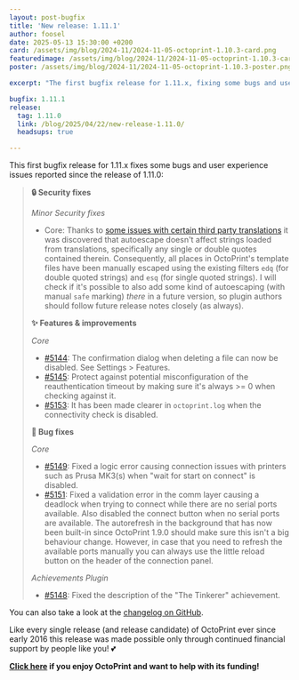 ```yaml
---
layout: post-bugfix
title: 'New release: 1.11.1'
author: foosel
date: 2025-05-13 15:30:00 +0200
card: /assets/img/blog/2024-11/2024-11-05-octoprint-1.10.3-card.png
featuredimage: /assets/img/blog/2024-11/2024-11-05-octoprint-1.10.3-card.png
poster: /assets/img/blog/2024-11/2024-11-05-octoprint-1.10.3-poster.png

excerpt: "The first bugfix release for 1.11.x, fixing some bugs and user experience issues reported since the release of 1.11.0."

bugfix: 1.11.1
release:
  tag: 1.11.0
  link: /blog/2025/04/22/new-release-1.11.0/
  headsups: true

---
```


This first bugfix release for 1.11.x fixes some bugs and user experience issues reported since the release of 1.11.0:


> **🔒 Security fixes**
> 
> *Minor Security fixes*
> 
> - Core: Thanks to [some issues with certain third party translations](https://community.octoprint.org/t/63166) it was discovered that autoescape doesn't affect strings loaded from translations, specifically any single or double quotes contained therein. Consequently, all places in OctoPrint's template files have been manually escaped using the existing filters `edq` (for double quoted strings) and `esq` (for single quoted strings). I will check if it's possible to also add some kind of autoescaping (with manual `safe` marking) *there* in a future version, so plugin authors should follow future release notes closely (as always).
> 
> **✨ Features & improvements**
> 
> *Core*
> 
> - [#5144](https://github.com/OctoPrint/OctoPrint/issues/5144): The confirmation dialog when deleting a file can now be disabled. See Settings > Features.
> - [#5145](https://github.com/OctoPrint/OctoPrint/issues/5145): Protect against potential misconfiguration of the reauthentication timeout by making sure it's always >= 0 when checking against it.
> - [#5153](https://github.com/OctoPrint/OctoPrint/issues/5153): It has been made clearer in `octoprint.log` when the connectivity check is disabled.
> 
> **🐛 Bug fixes**
> 
> *Core*
> 
> - [#5149](https://github.com/OctoPrint/OctoPrint/issues/5149): Fixed a logic error causing connection issues with printers such as Prusa MK3(s) when "wait for start on connect" is disabled.
> - [#5151](https://github.com/OctoPrint/OctoPrint/issues/5151): Fixed a validation error in the comm layer causing a deadlock when trying to connect while there are no serial ports available. Also disabled the connect button when no serial ports are available. The autorefresh in the background that has now been built-in since OctoPrint 1.9.0 should make sure this isn't a big behaviour change. However, in case that you need to refresh the available ports manually you can always use the little reload button on the header of the connection panel.
> 
> *Achievements Plugin*
> 
> - [#5148](https://github.com/OctoPrint/OctoPrint/issues/5148): Fixed the description of the "The Tinkerer" achievement.

You can also take a look at the [changelog on GitHub](https://github.com/OctoPrint/OctoPrint/releases/tag/1.11.1).

Like every single release (and release candidate) of OctoPrint ever since early 2016 this release was made possible only
through continued financial support by people like you! 💕 

**[Click here](/support-octoprint/) if you enjoy OctoPrint and want to help with its funding!**
